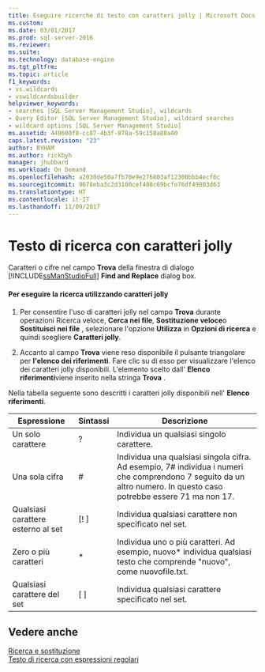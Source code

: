 ```yaml
---
title: Eseguire ricerche di testo con caratteri jolly | Microsoft Docs
ms.custom: 
ms.date: 03/01/2017
ms.prod: sql-server-2016
ms.reviewer: 
ms.suite: 
ms.technology: database-engine
ms.tgt_pltfrm: 
ms.topic: article
f1_keywords:
- vs.wildcards
- vswildcardsbuilder
helpviewer_keywords:
- searches [SQL Server Management Studio], wildcards
- Query Editor [SQL Server Management Studio], wildcard searches
- wildcard options [SQL Server Management Studio]
ms.assetid: 449600f8-cc87-4b3f-878a-59c158a88a40
caps.latest.revision: "23"
author: BYHAM
ms.author: rickbyh
manager: jhubbard
ms.workload: On Demand
ms.openlocfilehash: a2030de50a7fb70e9e276803af12300bbb4ecf0c
ms.sourcegitcommit: 9678eba3c2d3100cef408c69bcfe76df49803d63
ms.translationtype: HT
ms.contentlocale: it-IT
ms.lasthandoff: 11/09/2017
---
```

# <a name="search-text-with-wildcards"></a>Testo di ricerca con caratteri jolly
  Caratteri o cifre nel campo **Trova** della finestra di dialogo [!INCLUDE[ssManStudioFull](../../includes/ssmanstudiofull-md.md)] **Find and Replace** dialog box.  
  
#### <a name="to-search-using-wildcards"></a>Per eseguire la ricerca utilizzando caratteri jolly  
  
1.  Per consentire l'uso di caratteri jolly nel campo **Trova** durante operazioni Ricerca veloce, **Cerca nei file**, **Sostituzione veloce**o **Sostituisci nei file** , selezionare l'opzione **Utilizza** in **Opzioni di ricerca** e quindi scegliere **Caratteri jolly**.  
  
2.  Accanto al campo **Trova** viene reso disponibile il pulsante triangolare per **l'elenco dei riferimenti**. Fare clic su di esso per visualizzare l'elenco dei caratteri jolly disponibili. L'elemento scelto dall' **Elenco riferimenti**viene inserito nella stringa **Trova** .  
  
 Nella tabella seguente sono descritti i caratteri jolly disponibili nell' **Elenco riferimenti**.  
  
|Espressione|Sintassi|Descrizione|  
|----------------|------------|-----------------|  
|Un solo carattere|?|Individua un qualsiasi singolo carattere.|  
|Una sola cifra|#|Individua una qualsiasi singola cifra. Ad esempio, 7# individua i numeri che comprendono 7 seguito da un altro numero. In questo caso potrebbe essere 71 ma non 17.|  
|Qualsiasi carattere esterno al set|[! ]|Individua qualsiasi carattere non specificato nel set.|  
|Zero o più caratteri|*|Individua uno o più caratteri. Ad esempio, nuovo* individua qualsiasi testo che comprende "nuovo", come nuovofile.txt.|  
|Qualsiasi carattere del set|[ ]|Individua qualsiasi carattere specificato nel set.|  
  
## <a name="see-also"></a>Vedere anche  
 [Ricerca e sostituzione](../../relational-databases/scripting/search-and-replace.md)   
 [Testo di ricerca con espressioni regolari](../../relational-databases/scripting/search-text-with-regular-expressions.md)  
  
  

